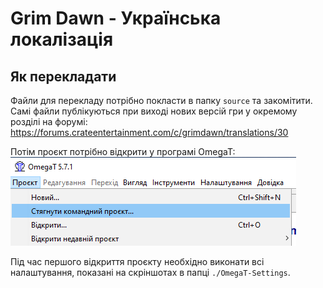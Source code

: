 # Grim Dawn - Українська локалізація

## Як перекладати

Файли для перекладу потрібно покласти в папку `source` та закомітити. Самі файли
публікуються при виході нових версій гри у окремому розділі на форумі: <https://forums.crateentertainment.com/c/grimdawn/translations/30>

Потім проєкт потрібно відкрити у програмі OmegaT: ![](./OmegaT-Settings/%D0%A1%D1%82%D1%8F%D0%B3%D0%BD%D1%83%D1%82%D0%B8.png)

Під час першого відкриття проєкту необхідно виконати всі налаштування, показані
на скріншотах в папці `./OmegaT-Settings`.
